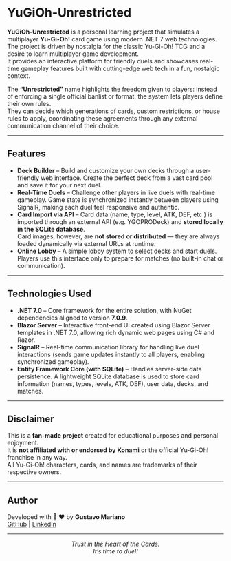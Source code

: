 # YuGiOh-Unrestricted

**YuGiOh-Unrestricted** is a personal learning project that simulates a multiplayer **Yu-Gi-Oh!** card game using modern .NET 7 web technologies.  
The project is driven by nostalgia for the classic Yu-Gi-Oh! TCG and a desire to learn multiplayer game development.  
It provides an interactive platform for friendly duels and showcases real-time gameplay features built with cutting-edge web tech in a fun, nostalgic context.

The **“Unrestricted”** name highlights the freedom given to players: instead of enforcing a single official banlist or format, the system lets players define their own rules.  
They can decide which generations of cards, custom restrictions, or house rules to apply, coordinating these agreements through any external communication channel of their choice.

---

## Features

- **Deck Builder** – Build and customize your own decks through a user-friendly web interface. Create the perfect deck from a vast card pool and save it for your next duel.  
- **Real-Time Duels** – Challenge other players in live duels with real-time gameplay. Game state is synchronized instantly between players using SignalR, making each duel feel responsive and authentic.  
- **Card Import via API** – Card data (name, type, level, ATK, DEF, etc.) is imported through an external API (e.g. YGOPRODeck) and **stored locally in the SQLite database**.  
  Card images, however, are **not stored or distributed** — they are always loaded dynamically via external URLs at runtime.  
- **Online Lobby** – A simple lobby system to select decks and start duels. Players use this interface only to prepare for matches (no built-in chat or communication).  

---

## Technologies Used

- **.NET 7.0** – Core framework for the entire solution, with NuGet dependencies aligned to version **7.0.9**.  
- **Blazor Server** – Interactive front-end UI created using Blazor Server templates in .NET 7.0, allowing rich dynamic web pages using C# and Razor.  
- **SignalR** – Real-time communication library for handling live duel interactions (sends game updates instantly to all players, enabling synchronized gameplay).  
- **Entity Framework Core (with SQLite)** – Handles server-side data persistence. A lightweight SQLite database is used to store card information (names, types, levels, ATK, DEF), user data, decks, and matches.  

---

## Disclaimer

This is a **fan-made project** created for educational purposes and personal enjoyment.  
It is **not affiliated with or endorsed by Konami** or the official Yu-Gi-Oh! franchise in any way.  
All Yu-Gi-Oh! characters, cards, and names are trademarks of their respective owners.  

---

## Author

Developed with 🎴 ♥️ by **Gustavo Mariano**  
[GitHub](https://github.com/GustavoMariano) | [LinkedIn](https://www.linkedin.com/in/gustavo-mariano)

---

<div align="center">

*Trust in the Heart of the Cards.*  
*It’s time to duel!*  

</div>
